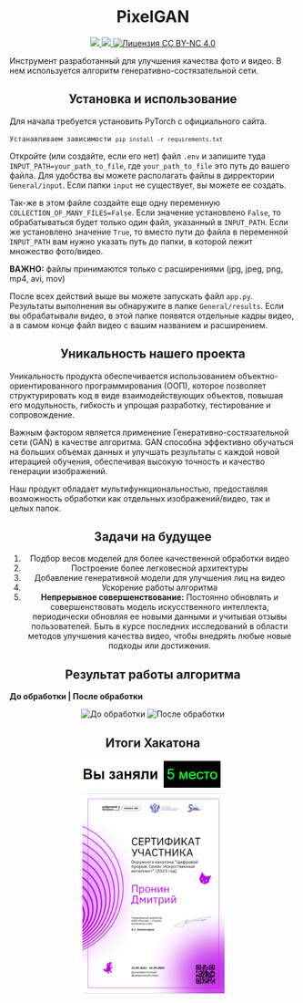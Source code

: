 <h1 align="center">PixelGAN</h1>
<div align="center">
  <a href="https://github.com/K1rsN7/BusinessLunchGAN/issues">
		<img src="https://img.shields.io/github/issues/K1rsN7/BusinessLunchGAN?color=4A73DF&labelColor=1C2325&style=for-the-badge">
	</a>
	<a href="https://github.com/K1rsN7/BusinessLunchGAN/stargazers">
		<img src="https://img.shields.io/github/stars/K1rsN7/BusinessLunchGAN?color=4A73DF&labelColor=1C2325&style=for-the-badge">
	</a>
	<a href="./LICENSE">
		<img src="https://img.shields.io/badge/Licence-CC%20BY--NC%204.0-4A73DF?style=for-the-badge&labelColor=1C2325" alt="Лицензия CC BY-NC 4.0">
	</a>
</div>

<p>Инструмент разработанный для улучшения качества фото и видео. В нем используется алгоритм генеративно-состязательной сети.</p>

<h2 align="center">Установка и использование</h2>
<p>Для начала требуется установить PyTorch с официального сайта.</p>
<pre><code>Устанавливаем зависимости <code>pip install -r requirements.txt</code></code></pre>

<p>Откройте (или создайте, если его нет) файл <code>.env</code> и запишите туда <code>INPUT_PATH=your_path_to_file</code>, где <code>your_path_to_file</code> это путь до вашего файла. Для удобства вы можете располагать файлы в дирректории <code>General/input</code>. Если папки <code>input</code> не существует, вы можете ее создать.</p>

<p>Так-же в этом файле создайте еще одну переменную <code>COLLECTION_OF_MANY_FILES=False</code>. Если значение установлено <code>False</code>, то обрабатываться будет только один файл, указанный в <code>INPUT_PATH</code>. Если же установлено значение <code>True</code>, то вместо пути до файла в переменной <code>INPUT_PATH</code> вам нужно указать путь до папки, в которой лежит множество фото/видео.</p>

<p><strong>ВАЖНО:</strong> файлы принимаются только с расширениями (jpg, jpeg, png, mp4, avi, mov)</p>

<p>После всех действий выше вы можете запускать файл <code>app.py</code>. Результаты выполнения вы обнаружите в папке <code>General/results</code>. Если вы обрабатывали видео, в этой папке появятся отдельные кадры видео, а в самом конце файл видео с вашим названием и расширением.</p>

<h2 align="center">Уникальность нашего проекта</h2>
<p>Уникальность продукта обеспечивается использованием объектно-ориентированного программирования (ООП), которое позволяет структурировать код в виде взаимодействующих объектов, повышая его модульность, гибкость и упрощая разработку, тестирование и сопровождение.</p>

<p>Важным фактором является применение Генеративно-состязательной сети (GAN) в качестве алгоритма. GAN способна эффективно обучаться на больших объемах данных и улучшать результаты с каждой новой итерацией обучения, обеспечивая высокую точность и качество генерации изображений.</p>

<p>Наш продукт обладает мультифункциональностью, предоставляя возможность обработки как отдельных изображений/видео, так и целых папок.</p>

<h2 align="center">Задачи на будущее</h2>
<ol align="center">
    <li>Подбор весов моделей для более качественной обработки видео</li>
    <li>Построение более легковесной архитектуры</li>
    <li>Добавление генеративной модели для улучшения лиц на видео</li>
    <li>Ускорение работы алгоритма</li>
    <li><strong>Непрерывное совершенствование:</strong> Постоянно обновлять и совершенствовать модель искусственного интеллекта, периодически обновляя ее новыми данными и учитывая отзывы пользователей. Быть в курсе последних исследований в области методов улучшения качества видео, чтобы внедрять любые новые подходы или достижения.</li>
</ol>

<h2 align="center">Результат работы алгоритма</h2>
<p><strong>До обработки | После обработки</strong></p>
<div align='center'>
    <img height="250px" src="original image.png" alt="До обработки" />
    <a></a>
    <img height="250px" src="processed image.png" alt="После обработки" />
</div>

<h2 align="center">Итоги Хакатона</h2>
<div align='center'>
    <img src="https://github.com/DIMFLIX-HACKATONS/PixelGAN/blob/55581e863a63e96100c9a8a3c3a4a19c47e0b00f/%D1%81%D0%B5%D1%80%D1%82%D0%B8%D1%84%D0%B8%D0%BA%D0%B0%D1%82.png" alt="" />
</div>
